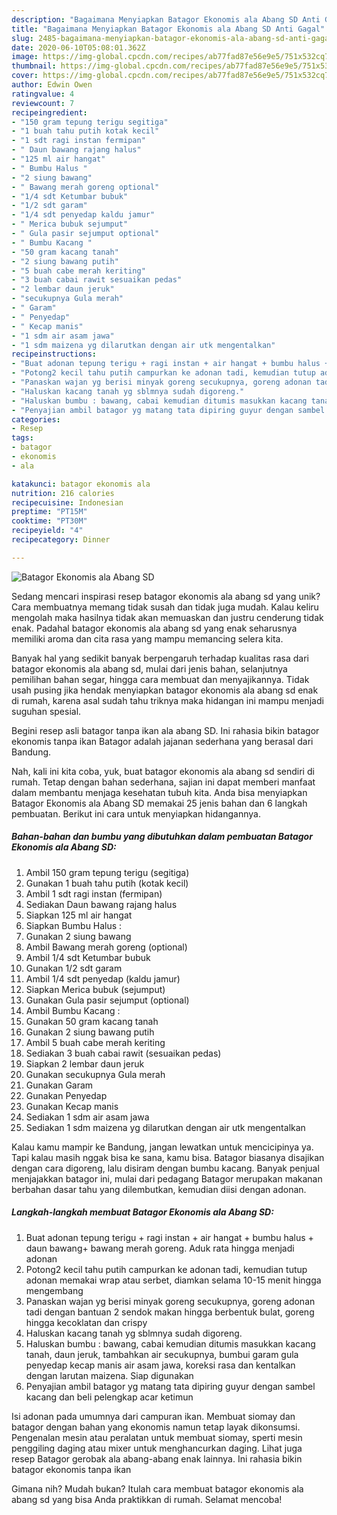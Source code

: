 ```yaml
---
description: "Bagaimana Menyiapkan Batagor Ekonomis ala Abang SD Anti Gagal"
title: "Bagaimana Menyiapkan Batagor Ekonomis ala Abang SD Anti Gagal"
slug: 2485-bagaimana-menyiapkan-batagor-ekonomis-ala-abang-sd-anti-gagal
date: 2020-06-10T05:08:01.362Z
image: https://img-global.cpcdn.com/recipes/ab77fad87e56e9e5/751x532cq70/batagor-ekonomis-ala-abang-sd-foto-resep-utama.jpg
thumbnail: https://img-global.cpcdn.com/recipes/ab77fad87e56e9e5/751x532cq70/batagor-ekonomis-ala-abang-sd-foto-resep-utama.jpg
cover: https://img-global.cpcdn.com/recipes/ab77fad87e56e9e5/751x532cq70/batagor-ekonomis-ala-abang-sd-foto-resep-utama.jpg
author: Edwin Owen
ratingvalue: 4
reviewcount: 7
recipeingredient:
- "150 gram tepung terigu segitiga"
- "1 buah tahu putih kotak kecil"
- "1 sdt ragi instan fermipan"
- " Daun bawang rajang halus"
- "125 ml air hangat"
- " Bumbu Halus "
- "2 siung bawang"
- " Bawang merah goreng optional"
- "1/4 sdt Ketumbar bubuk"
- "1/2 sdt garam"
- "1/4 sdt penyedap kaldu jamur"
- " Merica bubuk sejumput"
- " Gula pasir sejumput optional"
- " Bumbu Kacang "
- "50 gram kacang tanah"
- "2 siung bawang putih"
- "5 buah cabe merah keriting"
- "3 buah cabai rawit sesuaikan pedas"
- "2 lembar daun jeruk"
- "secukupnya Gula merah"
- " Garam"
- " Penyedap"
- " Kecap manis"
- "1 sdm air asam jawa"
- "1 sdm maizena yg dilarutkan dengan air utk mengentalkan"
recipeinstructions:
- "Buat adonan tepung terigu + ragi instan + air hangat + bumbu halus + daun bawang+ bawang merah goreng. Aduk rata hingga menjadi adonan"
- "Potong2 kecil tahu putih campurkan ke adonan tadi, kemudian tutup adonan memakai wrap atau serbet, diamkan selama 10-15 menit hingga mengembang"
- "Panaskan wajan yg berisi minyak goreng secukupnya, goreng adonan tadi dengan bantuan 2 sendok makan hingga berbentuk bulat, goreng hingga kecoklatan dan crispy"
- "Haluskan kacang tanah yg sblmnya sudah digoreng."
- "Haluskan bumbu : bawang, cabai kemudian ditumis masukkan kacang tanah, daun jeruk, tambahkan air secukupnya, bumbui garam gula penyedap kecap manis air asam jawa, koreksi rasa dan kentalkan dengan larutan maizena. Siap digunakan"
- "Penyajian ambil batagor yg matang tata dipiring guyur dengan sambel kacang dan beli pelengkap acar ketimun"
categories:
- Resep
tags:
- batagor
- ekonomis
- ala

katakunci: batagor ekonomis ala 
nutrition: 216 calories
recipecuisine: Indonesian
preptime: "PT15M"
cooktime: "PT30M"
recipeyield: "4"
recipecategory: Dinner

---
```



![Batagor Ekonomis ala Abang SD](https://img-global.cpcdn.com/recipes/ab77fad87e56e9e5/751x532cq70/batagor-ekonomis-ala-abang-sd-foto-resep-utama.jpg)

Sedang mencari inspirasi resep batagor ekonomis ala abang sd yang unik? Cara membuatnya memang tidak susah dan tidak juga mudah. Kalau keliru mengolah maka hasilnya tidak akan memuaskan dan justru cenderung tidak enak. Padahal batagor ekonomis ala abang sd yang enak seharusnya memiliki aroma dan cita rasa yang mampu memancing selera kita.

Banyak hal yang sedikit banyak berpengaruh terhadap kualitas rasa dari batagor ekonomis ala abang sd, mulai dari jenis bahan, selanjutnya pemilihan bahan segar, hingga cara membuat dan menyajikannya. Tidak usah pusing jika hendak menyiapkan batagor ekonomis ala abang sd enak di rumah, karena asal sudah tahu triknya maka hidangan ini mampu menjadi suguhan spesial.

Begini resep asli batagor tanpa ikan ala abang SD. Ini rahasia bikin batagor ekonomis tanpa ikan Batagor adalah jajanan sederhana yang berasal dari Bandung.


Nah, kali ini kita coba, yuk, buat batagor ekonomis ala abang sd sendiri di rumah. Tetap dengan bahan sederhana, sajian ini dapat memberi manfaat dalam membantu menjaga kesehatan tubuh kita. Anda bisa menyiapkan Batagor Ekonomis ala Abang SD memakai 25 jenis bahan dan 6 langkah pembuatan. Berikut ini cara untuk menyiapkan hidangannya.

<!--inarticleads1-->

##### Bahan-bahan dan bumbu yang dibutuhkan dalam pembuatan Batagor Ekonomis ala Abang SD:

1. Ambil 150 gram tepung terigu (segitiga)
1. Gunakan 1 buah tahu putih (kotak kecil)
1. Ambil 1 sdt ragi instan (fermipan)
1. Sediakan  Daun bawang rajang halus
1. Siapkan 125 ml air hangat
1. Siapkan  Bumbu Halus :
1. Gunakan 2 siung bawang
1. Ambil  Bawang merah goreng (optional)
1. Ambil 1/4 sdt Ketumbar bubuk
1. Gunakan 1/2 sdt garam
1. Ambil 1/4 sdt penyedap (kaldu jamur)
1. Siapkan  Merica bubuk (sejumput)
1. Gunakan  Gula pasir sejumput (optional)
1. Ambil  Bumbu Kacang :
1. Gunakan 50 gram kacang tanah
1. Gunakan 2 siung bawang putih
1. Ambil 5 buah cabe merah keriting
1. Sediakan 3 buah cabai rawit (sesuaikan pedas)
1. Siapkan 2 lembar daun jeruk
1. Gunakan secukupnya Gula merah
1. Gunakan  Garam
1. Gunakan  Penyedap
1. Gunakan  Kecap manis
1. Sediakan 1 sdm air asam jawa
1. Sediakan 1 sdm maizena yg dilarutkan dengan air utk mengentalkan


Kalau kamu mampir ke Bandung, jangan lewatkan untuk mencicipinya ya. Tapi kalau masih nggak bisa ke sana, kamu bisa. Batagor biasanya disajikan dengan cara digoreng, lalu disiram dengan bumbu kacang. Banyak penjual menjajakkan batagor ini, mulai dari pedagang Batagor merupakan makanan berbahan dasar tahu yang dilembutkan, kemudian diisi dengan adonan. 

<!--inarticleads2-->

##### Langkah-langkah membuat Batagor Ekonomis ala Abang SD:

1. Buat adonan tepung terigu + ragi instan + air hangat + bumbu halus + daun bawang+ bawang merah goreng. Aduk rata hingga menjadi adonan
1. Potong2 kecil tahu putih campurkan ke adonan tadi, kemudian tutup adonan memakai wrap atau serbet, diamkan selama 10-15 menit hingga mengembang
1. Panaskan wajan yg berisi minyak goreng secukupnya, goreng adonan tadi dengan bantuan 2 sendok makan hingga berbentuk bulat, goreng hingga kecoklatan dan crispy
1. Haluskan kacang tanah yg sblmnya sudah digoreng.
1. Haluskan bumbu : bawang, cabai kemudian ditumis masukkan kacang tanah, daun jeruk, tambahkan air secukupnya, bumbui garam gula penyedap kecap manis air asam jawa, koreksi rasa dan kentalkan dengan larutan maizena. Siap digunakan
1. Penyajian ambil batagor yg matang tata dipiring guyur dengan sambel kacang dan beli pelengkap acar ketimun


Isi adonan pada umumnya dari campuran ikan. Membuat siomay dan batagor dengan bahan yang ekonomis namun tetap layak dikonsumsi. Pengenalan mesin atau peralatan untuk membuat siomay, sperti mesin penggiling daging atau mixer untuk menghancurkan daging. Lihat juga resep Batagor gerobak ala abang-abang enak lainnya. Ini rahasia bikin batagor ekonomis tanpa ikan 

Gimana nih? Mudah bukan? Itulah cara membuat batagor ekonomis ala abang sd yang bisa Anda praktikkan di rumah. Selamat mencoba!
